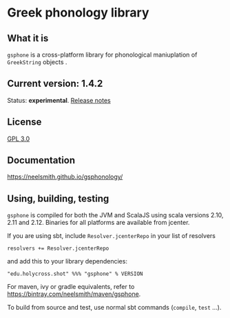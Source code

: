 # Greek phonology library

## What it is

`gsphone` is a cross-platform library for phonological maniuplation of `GreekString` objects .

## Current version: 1.4.2

Status: **experimental**.  [Release notes](releases.md)


## License

[GPL 3.0](http://www.opensource.org/licenses/gpl-3.0.html)

## Documentation


<https://neelsmith.github.io/gsphonology/>

## Using, building, testing

`gsphone` is compiled for both the JVM and ScalaJS using scala versions 2.10, 2.11 and 2.12.  Binaries for all platforms are available from jcenter.

If you are using sbt, include `Resolver.jcenterRepo` in your list of resolvers

    resolvers += Resolver.jcenterRepo

and add this to your library dependencies:

    "edu.holycross.shot" %%% "gsphone" % VERSION


For maven, ivy or gradle equivalents, refer to <https://bintray.com/neelsmith/maven/gsphone>.

To build from source and test, use normal sbt commands (`compile`, `test` ...).
